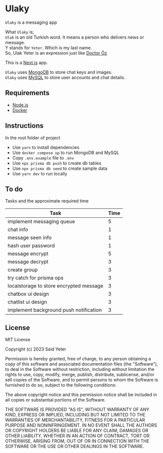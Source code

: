 # Ulaky

`Ulaky` is a messaging app

What `Ulaky` is;  
`Ulak` is an old Turkish word. It means a person who delivers news or message.  
Y stands for `Yeter`. Which is my last name.  
So, Ulak Yeter is an expression just like [Doctor Öz](https://en.wikipedia.org/wiki/Mehmet_Oz)

This is a [Next.js](https://nextjs.org/) app.

`Ulaky` uses [MongoDB](https://www.mongodb.com/) to store chat keys and images.  
`Ulaky` uses [MySQL](https://www.mysql.com/) to store user accounts and chat details.  

## Requirements
- [Node.js](https://nodejs.org/en/)
- [Docker](https://www.docker.com/)

## Instructions
In the root folder of project
- Use `yarn` to install dependencies
- Use `docker compose up` to run MongoDB and MySQL
- Copy `.env.example` file to `.env` 
- Use `npx prisma db push` to create db tables 
- Use `npx prisma db seed` to create sample data
- Use `yarn dev` to run locally 

## To do
Tasks and the approximate required time

|Task | Time|
|-----|-----|
|implement messaging queue |5|
|chat info |1|
|message seen info |1|
|hash user password  |1|
|message encrypt |5|
|message decrypt |3|
|create group |3|
|try catch for prisma ops  |3|
|localstorage to store encrypted message |3|
|chatbox ui design |3|
|chatlist ui design |3|
|implement background push notification |3|

## License

MIT License

Copyright (c) 2023 Said Yeter

Permission is hereby granted, free of charge, to any person obtaining a copy
of this software and associated documentation files (the "Software"), to deal
in the Software without restriction, including without limitation the rights
to use, copy, modify, merge, publish, distribute, sublicense, and/or sell
copies of the Software, and to permit persons to whom the Software is
furnished to do so, subject to the following conditions:

The above copyright notice and this permission notice shall be included in all
copies or substantial portions of the Software.

THE SOFTWARE IS PROVIDED "AS IS", WITHOUT WARRANTY OF ANY KIND, EXPRESS OR
IMPLIED, INCLUDING BUT NOT LIMITED TO THE WARRANTIES OF MERCHANTABILITY,
FITNESS FOR A PARTICULAR PURPOSE AND NONINFRINGEMENT. IN NO EVENT SHALL THE
AUTHORS OR COPYRIGHT HOLDERS BE LIABLE FOR ANY CLAIM, DAMAGES OR OTHER
LIABILITY, WHETHER IN AN ACTION OF CONTRACT, TORT OR OTHERWISE, ARISING FROM,
OUT OF OR IN CONNECTION WITH THE SOFTWARE OR THE USE OR OTHER DEALINGS IN THE
SOFTWARE.
